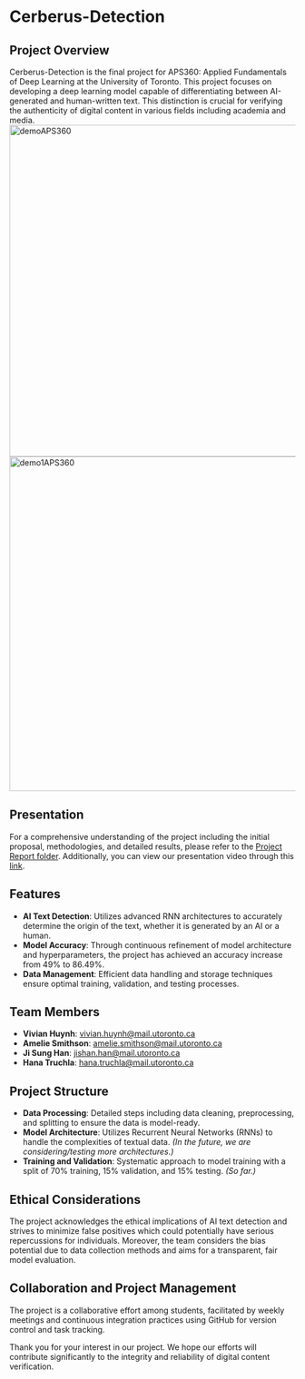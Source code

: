 # Cerberus-Detection

## Project Overview
Cerberus-Detection is the final project for APS360: Applied Fundamentals of Deep Learning at the University of Toronto. This project focuses on developing a deep learning model capable of differentiating between AI-generated and human-written text. This distinction is crucial for verifying the authenticity of digital content in various fields including academia and media.
<img width="585" alt="demoAPS360" src="https://github.com/user-attachments/assets/5d884f77-24dd-4c75-9e2b-3bfbc973012e">
<img width="590" alt="demo1APS360" src="https://github.com/user-attachments/assets/d9c2c176-e9dd-4c6a-8e33-9dd5060a128c">

## Presentation
For a comprehensive understanding of the project including the initial proposal, methodologies, and detailed results, please refer to the [Project Report folder](https://github.com/ji24077/Cerberus-Detection/tree/main/Project%20Report). Additionally, you can view our presentation video through this [link](https://youtu.be/YXJqIAogvww).

## Features
- **AI Text Detection**: Utilizes advanced RNN architectures to accurately determine the origin of the text, whether it is generated by an AI or a human.
- **Model Accuracy**: Through continuous refinement of model architecture and hyperparameters, the project has achieved an accuracy increase from 49% to 86.49%.
- **Data Management**: Efficient data handling and storage techniques ensure optimal training, validation, and testing processes.

## Team Members
- **Vivian Huynh**: vivian.huynh@mail.utoronto.ca
- **Amelie Smithson**: amelie.smithson@mail.utoronto.ca
- **Ji Sung Han**: jishan.han@mail.utoronto.ca
- **Hana Truchla**: hana.truchla@mail.utoronto.ca

## Project Structure
- **Data Processing**: Detailed steps including data cleaning, preprocessing, and splitting to ensure the data is model-ready.
- **Model Architecture**: Utilizes Recurrent Neural Networks (RNNs) to handle the complexities of textual data. *(In the future, we are considering/testing more architectures.)*
- **Training and Validation**: Systematic approach to model training with a split of 70% training, 15% validation, and 15% testing. *(So far.)*

## Ethical Considerations
The project acknowledges the ethical implications of AI text detection and strives to minimize false positives which could potentially have serious repercussions for individuals. Moreover, the team considers the bias potential due to data collection methods and aims for a transparent, fair model evaluation.

## Collaboration and Project Management
The project is a collaborative effort among students, facilitated by weekly meetings and continuous integration practices using GitHub for version control and task tracking.



Thank you for your interest in our project. We hope our efforts will contribute significantly to the integrity and reliability of digital content verification.
